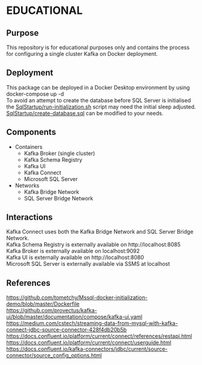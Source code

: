 # EDUCATIONAL

## Purpose
This repository is for educational purposes only and contains the process for configuring a single cluster Kafka on Docker deployment.

## Deployment
This package can be deployed in a Docker Desktop environment by using docker-compose up -d \
To avoid an attempt to create the database before SQL Server is initialised the [SqlStartup/run-initialization.sh](./SqlStartup/run-initialization.sh) script may need the initial sleep adjusted. \
[SqlStartup/create-database.sql](./SqlStartup/create-database.sql) can be modified to your needs.

## Components
- Containers
  - Kafka Broker (single cluster)
  - Kafka Schema Registry
  - Kafka UI
  - Kafka Connect
  - Microsoft SQL Server
- Networks
  - Kafka Bridge Network
  - SQL Server Bridge Network

## Interactions
Kafka Connect uses both the Kafka Bridge Network and SQL Server Bridge Network. \
Kafka Schema Registry is externally available on http://localhost:8085 \
Kafka Broker is externally available on localhost:9092 \
Kafka UI is externally available on http://localhost:8080 \
Microsoft SQL Server is externally available via SSMS at localhost

## References
https://github.com/tometchy/Mssql-docker-initialization-demo/blob/master/Dockerfile \
https://github.com/provectus/kafka-ui/blob/master/documentation/compose/kafka-ui.yaml \
https://medium.com/cstech/streaming-data-from-mysql-with-kafka-connect-jdbc-source-connector-428f4db20b5b \
https://docs.confluent.io/platform/current/connect/references/restapi.html \
https://docs.confluent.io/platform/current/connect/userguide.html \
https://docs.confluent.io/kafka-connectors/jdbc/current/source-connector/source_config_options.html